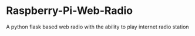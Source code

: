 # Raspberry-Pi-Web-Radio
A python flask based web radio with the ability to play internet radio station
